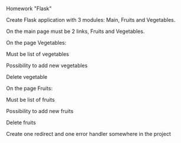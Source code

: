 Homework  "Flask" 



Create Flask application with 3 modules: Main, Fruits and Vegetables.

On the main page must be 2 links, Fruits and Vegetables.

On the page Vegetables:

 Must be list of vegetables

 Possibility to add new vegetables

 Delete vegetable 

On the page Fruits:

 Must be list of fruits

 Possibility to add new fruits

 Delete fruits 

Create one redirect and one error handler somewhere in the project

